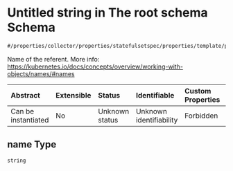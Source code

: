 # Untitled string in The root schema Schema

```txt
#/properties/collector/properties/statefulsetspec/properties/template/properties/spec/properties/volumes/items/properties/name#/properties/collector/properties/statefulsetSpec/properties/template/properties/spec/properties/volumes/items/properties/configMap/properties/name
```

Name of the referent. More info: <https://kubernetes.io/docs/concepts/overview/working-with-objects/names/#names>

| Abstract            | Extensible | Status         | Identifiable            | Custom Properties | Additional Properties | Access Restrictions | Defined In                                                        |
| :------------------ | :--------- | :------------- | :---------------------- | :---------------- | :-------------------- | :------------------ | :---------------------------------------------------------------- |
| Can be instantiated | No         | Unknown status | Unknown identifiability | Forbidden         | Allowed               | none                | [values.schema.json\*](values.schema.json "open original schema") |

## name Type

`string`

